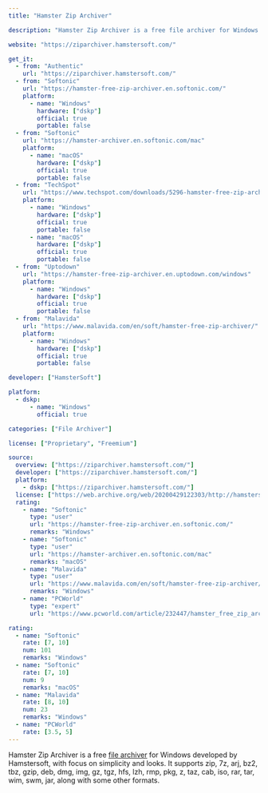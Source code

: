 ```yaml
---
title: "Hamster Zip Archiver"

description: "Hamster Zip Archiver is a free file archiver for Windows developed by Hamstersoft"

website: "https://ziparchiver.hamstersoft.com/"

get_it:
  - from: "Authentic"
    url: "https://ziparchiver.hamstersoft.com/"
  - from: "Softonic"
    url: "https://hamster-free-zip-archiver.en.softonic.com/"
    platform:
      - name: "Windows"
        hardware: ["dskp"]
        official: true
        portable: false
  - from: "Softonic"
    url: "https://hamster-archiver.en.softonic.com/mac"
    platform:
      - name: "macOS"
        hardware: ["dskp"]
        official: true
        portable: false
  - from: "TechSpot"
    url: "https://www.techspot.com/downloads/5296-hamster-free-zip-archiver.html"
    platform:
      - name: "Windows"
        hardware: ["dskp"]
        official: true
        portable: false
      - name: "macOS"
        hardware: ["dskp"]
        official: true
        portable: false
  - from: "Uptodown"
    url: "https://hamster-free-zip-archiver.en.uptodown.com/windows"
    platform:
      - name: "Windows"
        hardware: ["dskp"]
        official: true
        portable: false
  - from: "Malavida"
    url: "https://www.malavida.com/en/soft/hamster-free-zip-archiver/"
    platform:
      - name: "Windows"
        hardware: ["dskp"]
        official: true
        portable: false

developer: ["HamsterSoft"]

platform:
  - dskp:
      - name: "Windows"
        official: true

categories: ["File Archiver"]

license: ["Proprietary", "Freemium"]

source:
  overview: ["https://ziparchiver.hamstersoft.com/"]
  developer: ["https://ziparchiver.hamstersoft.com/"]
  platform:
    - dskp: ["https://ziparchiver.hamstersoft.com/"]
  license: ["https://web.archive.org/web/20200429122303/http://hamstersoft.com/eula/"]
  rating:
    - name: "Softonic"
      type: "user"
      url: "https://hamster-free-zip-archiver.en.softonic.com/"
      remarks: "Windows"
    - name: "Softonic"
      type: "user"
      url: "https://hamster-archiver.en.softonic.com/mac"
      remarks: "macOS"
    - name: "Malavida"
      type: "user"
      url: "https://www.malavida.com/en/soft/hamster-free-zip-archiver/"
      remarks: "Windows"
    - name: "PCWorld"
      type: "expert"
      url: "https://www.pcworld.com/article/232447/hamster_free_zip_archiver.html"

rating:
  - name: "Softonic"
    rate: [7, 10]
    num: 101
    remarks: "Windows"
  - name: "Softonic"
    rate: [7, 10]
    num: 9
    remarks: "macOS"
  - name: "Malavida"
    rate: [8, 10]
    num: 23
    remarks: "Windows"
  - name: "PCWorld"
    rate: [3.5, 5]
---
```

  Hamster Zip Archiver is a free [file archiver](/categories/file-archiver/) for Windows developed by Hamstersoft, with focus on simplicity and looks. It supports zip, 7z, arj, bz2, tbz, gzip, deb, dmg, img, gz, tgz, hfs, lzh, rmp, pkg, z, taz, cab, iso, rar, tar, wim, swm, jar, along with some other formats.

